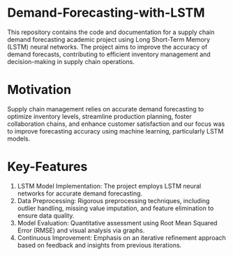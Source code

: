 # Demand-Forecasting-with-LSTM
This repository contains the code and documentation for a supply chain demand forecasting academic project using Long Short-Term Memory (LSTM) neural networks. The project aims to improve the accuracy of demand forecasts, contributing to efficient inventory management and decision-making in supply chain operations.

# Motivation
Supply chain management relies on accurate demand forecasting to optimize inventory levels, streamline production planning, foster collaboration chains, and enhance customer satisfaction and our focus was to improve forecasting accuracy using machine learning, particularly LSTM models.

# Key-Features
1. LSTM Model Implementation: The project employs LSTM neural networks for accurate demand forecasting.
2. Data Preprocessing: Rigorous preprocessing techniques, including outlier handling, missing value imputation, and feature elimination to ensure data quality.
3. Model Evaluation: Quantitative assessment using Root Mean Squared Error (RMSE) and visual analysis via graphs.
4. Continuous Improvement: Emphasis on an iterative refinement approach based on feedback and insights from previous iterations.
